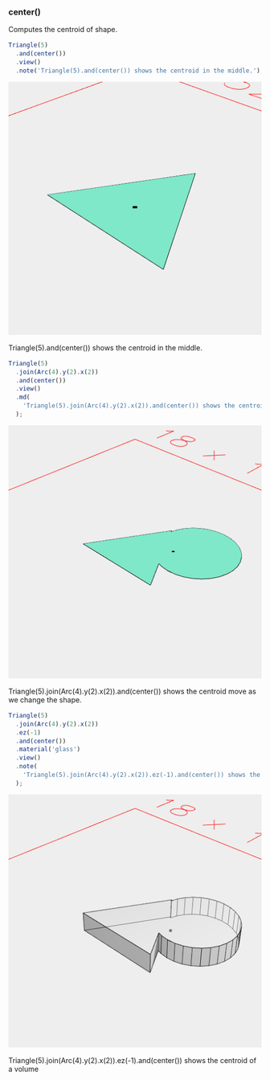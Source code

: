### center()
Computes the centroid of shape.

```JavaScript
Triangle(5)
  .and(center())
  .view()
  .note('Triangle(5).and(center()) shows the centroid in the middle.');
```

![Image](center.md.0.png)

Triangle(5).and(center()) shows the centroid in the middle.

```JavaScript
Triangle(5)
  .join(Arc(4).y(2).x(2))
  .and(center())
  .view()
  .md(
    'Triangle(5).join(Arc(4).y(2).x(2)).and(center()) shows the centroid move as we change the shape.'
  );
```

![Image](center.md.1.png)

Triangle(5).join(Arc(4).y(2).x(2)).and(center()) shows the centroid move as we change the shape.

```JavaScript
Triangle(5)
  .join(Arc(4).y(2).x(2))
  .ez(-1)
  .and(center())
  .material('glass')
  .view()
  .note(
    'Triangle(5).join(Arc(4).y(2).x(2)).ez(-1).and(center()) shows the centroid of a volume'
  );
```

![Image](center.md.2.png)

Triangle(5).join(Arc(4).y(2).x(2)).ez(-1).and(center()) shows the centroid of a volume
